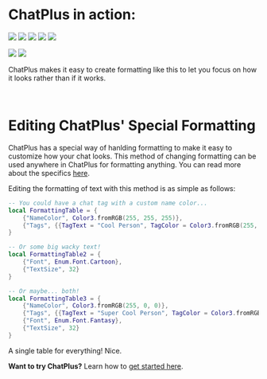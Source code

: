 # ChatPlus in action:

![](https://doy2mn9upadnk.cloudfront.net/uploads/default/original/4X/1/d/c/1dc20a43451bf79fce01be955b1c111fa4f8ce51.png)
![](https://doy2mn9upadnk.cloudfront.net/uploads/default/original/4X/2/1/b/21bbe813fa13ea43fd42de22d05d4f7e8b8e7143.png)
![](https://doy2mn9upadnk.cloudfront.net/uploads/default/original/4X/0/6/b/06b6002308a3dbb41fadaa451b8fe9dddbb27721.png)
![](https://doy2mn9upadnk.cloudfront.net/uploads/default/original/4X/6/9/b/69b6ac9e50e3c5c085258468b3a4f385df923d9d.png)
![](https://doy2mn9upadnk.cloudfront.net/uploads/default/original/4X/6/9/c/69cadecbbbc6b6bd921066487172249650bb65d7.png)

![](https://doy2mn9upadnk.cloudfront.net/uploads/default/optimized/4X/f/c/9/fc9006eaddcdc255ab7e664a2fff00936f5900c1_2_196x250.png) ![](https://doy2mn9upadnk.cloudfront.net/uploads/default/optimized/4X/2/6/5/265b00ce4f45d603dedbc13e83e453d8e2c5e3f7_2_203x250.png)

ChatPlus makes it easy to create formatting like this to let you focus on how it looks rather than if it works.

<br>

# Editing ChatPlus' Special Formatting

ChatPlus has a special way of hanlding formatting to make it easy to customize how your chat looks. This method of changing formatting can be used anywhere in ChatPlus for formatting anything. You can read more about the specifics [here](setup/gotchas.md).

Editing the formatting of text with this method is as simple as follows:

```lua
-- You could have a chat tag with a custom name color...
local FormattingTable = {
    {"NameColor", Color3.fromRGB(255, 255, 255)},
    {"Tags", {{TagText = "Cool Person", TagColor = Color3.fromRGB(255, 0, 0)}}}
}

-- Or some big wacky text!
local FormattingTable2 = {
    {"Font", Enum.Font.Cartoon},
    {"TextSize", 32}
}

-- Or maybe... both!
local FormattingTable3 = {
    {"NameColor", Color3.fromRGB(255, 0, 0)},
    {"Tags", {{TagText = "Super Cool Person", TagColor = Color3.fromRGB(0, 255, 0)}}},
    {"Font", Enum.Font.Fantasy},
    {"TextSize", 32}
}
```

A single table for everything! Nice.

**Want to try ChatPlus?** Learn how to [get started here](setup/getting-started.md).